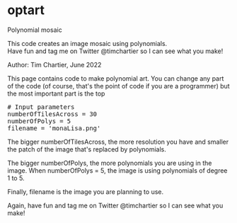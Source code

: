 # optart

Polynomial mosaic 

This code creates an image mosaic using polynomials.  
Have fun and tag me on Twitter @timchartier so I can see what you make! 

Author: Tim Chartier, June 2022

This page contains code to make polynomial art.  You can change any part of 
the code (of course, that's the point of code if you are a programmer) 
but the most important part is the top

<pre>
# Input parameters 
numberOfTilesAcross = 30
numberOfPolys = 5
filename = 'monaLisa.png'
</pre>

The bigger numberOfTilesAcross, the more resolution you have and smaller the patch of the image that's replaced by polynomials. 

The bigger numberOfPolys, the more polynomials you are using in the image.  When numberOfPolys = 5, the image is using polynomials of degree 1 to 5. 

Finally, filename is the image you are planning to use. 

Again, have fun and tag me on Twitter @timchartier so I can see what you make! 
